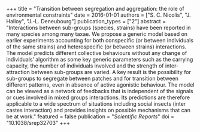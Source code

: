 +++
title = "Transition between segregation and aggregation: the role of environmental constraints"
date = 2016-01-01
authors = ["S. C. Nicolis", "J. Halloy", "J.-L. Deneubourg"]
publication_types = ["2"]
abstract = "Interactions between sub-groups (species, strains) have been reported in many species among many taxae. We propose a generic model based on earlier experiments accounting for both conspecific (or between individuals of the same strains) and heterospecific (or between strains) interactions. The model predicts different collective behaviours without any change of individuals’ algorithm as some key generic parameters such as the carrying capacity, the number of individuals involved and the strength of inter-attraction between sub-groups are varied. A key result is the possibility for sub-groups to segregate between patches and for transition between different patterns, even in absence of active agonistic behaviour. The model can be viewed as a network of feedbacks that is independent of the signals or cues involved in mixed groups interactions. Its predictions are therefore applicable to a wide spectrum of situations including social insects (inter castes interaction) and provides insights on possible mechanisms that can be at work."
featured = false
publication = "*Scientific Reports*"
doi = "10.1038/srep32703"
+++

